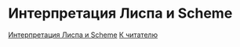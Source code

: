 # Интерпретация Лиспа и Scheme

[Интерпретация Лиспа и Scheme](./00_title.md)
[К читателю](./01_preface.md)
